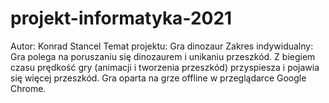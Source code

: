 # projekt-informatyka-2021

Autor: Konrad Stancel
Temat projektu: Gra dinozaur
Zakres indywidualny: Gra polega na poruszaniu się dinozaurem i unikaniu przeszkód.
Z biegiem czasu prędkość gry (animacji i tworzenia przeszkód) przyspiesza i pojawia się więcej przeszkód.
Gra oparta na grze offline w przeglądarce Google Chrome.
